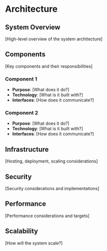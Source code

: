 # Architecture

## System Overview
[High-level overview of the system architecture]

## Components
[Key components and their responsibilities]

### Component 1
- **Purpose**: [What does it do?]
- **Technology**: [What is it built with?]
- **Interfaces**: [How does it communicate?]

### Component 2
- **Purpose**: [What does it do?]
- **Technology**: [What is it built with?]
- **Interfaces**: [How does it communicate?]

## Infrastructure
[Hosting, deployment, scaling considerations]

## Security
[Security considerations and implementations]

## Performance
[Performance considerations and targets]

## Scalability
[How will the system scale?]
